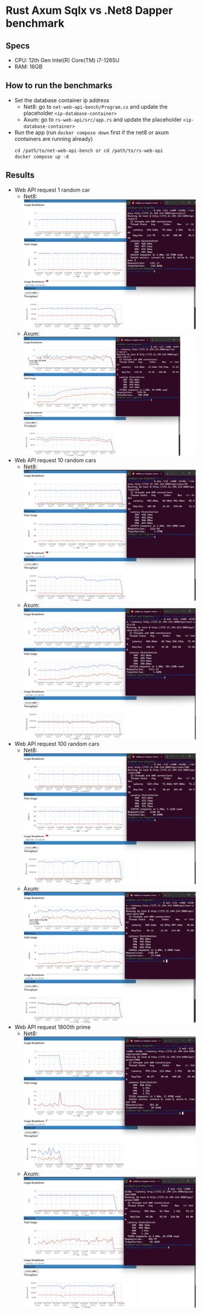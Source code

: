 # Rust Axum Sqlx vs .Net8 Dapper benchmark
## Specs
- CPU: 12th Gen Intel(R) Core(TM) i7-1265U
- RAM: 16GB

## How to run the benchmarks
- Set the database container ip address
  - Net8: go to ```net-web-api-bench/Program.cs``` and update the placeholder ```<ip-database-container>```
  - Axum: go to ```rs-web-api/src/app.rs``` and update the placeholder ```<ip-database-container>```
- Run the app (run ```docker compose down``` first if the net8 or axum containers are running already)
  ```
  cd /path/to/net-web-api-bench or cd /path/to/rs-web-api
  docker compose up -d
  ```

## Results
- Web API request 1 random car
  - Net8: ![Net8-Cars-1](results/net8-wrk-cars-1.jpg)
  - Axum: ![Axum-Cars-1](results/rs-wrk-cars-1.jpg)
- Web API request 10 random cars
  - Net8: ![Net8-Cars-10](results/net8-wrk-cars-10.jpg)
  - Axum: ![Axum-Cars-10](results/rs-wrk-cars-10.jpg)
- Web API request 100 random cars
  - Net8: ![Net8-Cars-100](results/net8-wrk-cars-100.jpg)
  - Axum: ![Axum-Cars-100](results/rs-wrk-cars-100.jpg)
- Web API request 1800th prime
  - Net8: ![Net8-Prime-1800th](results/net8-wrk-prime-1800.jpg)
  - Axum: ![Axum-Prime-1800th](results/rs-wrk-prime-1800.jpg)
